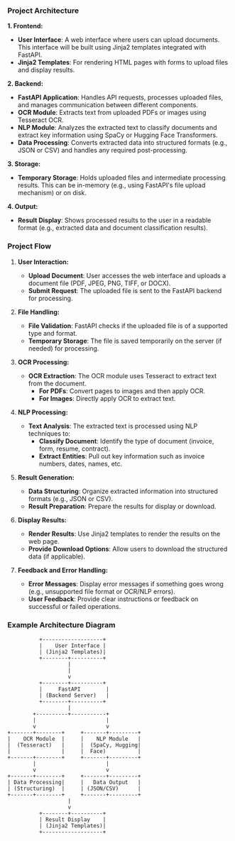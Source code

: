### Project Architecture

**1. Frontend:**
   - **User Interface**: A web interface where users can upload documents. This interface will be built using Jinja2 templates integrated with FastAPI.
   - **Jinja2 Templates**: For rendering HTML pages with forms to upload files and display results.

**2. Backend:**
   - **FastAPI Application**: Handles API requests, processes uploaded files, and manages communication between different components.
   - **OCR Module**: Extracts text from uploaded PDFs or images using Tesseract OCR.
   - **NLP Module**: Analyzes the extracted text to classify documents and extract key information using SpaCy or Hugging Face Transformers.
   - **Data Processing**: Converts extracted data into structured formats (e.g., JSON or CSV) and handles any required post-processing.

**3. Storage:**
   - **Temporary Storage**: Holds uploaded files and intermediate processing results. This can be in-memory (e.g., using FastAPI's file upload mechanism) or on disk.

**4. Output:**
   - **Result Display**: Shows processed results to the user in a readable format (e.g., extracted data and document classification results).

### Project Flow

1. **User Interaction:**
   - **Upload Document**: User accesses the web interface and uploads a document file (PDF, JPEG, PNG, TIFF, or DOCX).
   - **Submit Request**: The uploaded file is sent to the FastAPI backend for processing.

2. **File Handling:**
   - **File Validation**: FastAPI checks if the uploaded file is of a supported type and format.
   - **Temporary Storage**: The file is saved temporarily on the server (if needed) for processing.

3. **OCR Processing:**
   - **OCR Extraction**: The OCR module uses Tesseract to extract text from the document. 
     - **For PDFs**: Convert pages to images and then apply OCR.
     - **For Images**: Directly apply OCR to extract text.

4. **NLP Processing:**
   - **Text Analysis**: The extracted text is processed using NLP techniques to:
     - **Classify Document**: Identify the type of document (invoice, form, resume, contract).
     - **Extract Entities**: Pull out key information such as invoice numbers, dates, names, etc.

5. **Result Generation:**
   - **Data Structuring**: Organize extracted information into structured formats (e.g., JSON or CSV).
   - **Result Preparation**: Prepare the results for display or download.

6. **Display Results:**
   - **Render Results**: Use Jinja2 templates to render the results on the web page.
   - **Provide Download Options**: Allow users to download the structured data (if applicable).

7. **Feedback and Error Handling:**
   - **Error Messages**: Display error messages if something goes wrong (e.g., unsupported file format or OCR/NLP errors).
   - **User Feedback**: Provide clear instructions or feedback on successful or failed operations.

### Example Architecture Diagram

```plaintext
          +-------------------+
          |    User Interface |
          | (Jinja2 Templates)|
          +--------+----------+
                   |
                   |
                   v
          +--------+----------+
          |     FastAPI        |
          | (Backend Server)   |
          +--------+----------+
                   |
        +----------+-----------+
        |                      |
        v                      v
+-------+--------+     +-------+---------+
|    OCR Module  |     |    NLP Module   |
|  (Tesseract)   |     |  (SpaCy, Hugging|
|                |     |  Face)          |
+-------+--------+     +-------+---------+
        |                      |
        v                      v
+-------+--------+     +-------+---------+
| Data Processing|     |   Data Output   |
| (Structuring)  |     | (JSON/CSV)      |
+-------+--------+     +-------+---------+
                   |
                   v
          +--------+----------+
          | Result Display    |
          | (Jinja2 Templates)|
          +-------------------+
```
